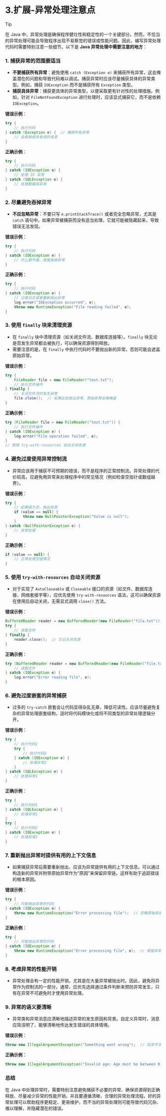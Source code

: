 # 3.扩展-异常处理注意点

>[!tip]
> 在 Java 中，异常处理是确保程序健壮性和稳定性的一个关键部分。然而，不恰当的异常处理可能会导致程序出现不易察觉的错误或性能问题。因此，编写异常处理代码时需要特别注意一些细节。以下是 **Java 异常处理中需要注意的地方**：

### 1. **捕获异常的范围要适当**
   - **不要捕获所有异常**：避免使用 `catch (Exception e)` 来捕获所有异常，这会掩盖潜在的问题和导致代码难以调试。捕获异常时应该尽量捕获具体的异常类型。例如，捕获 `IOException` 而不是捕获所有 `Exception` 类型。
   - **捕获具体异常**：捕获更具体的异常类型，以便采取更有针对性的处理措施。例如，针对 `FileNotFoundException` 进行处理时，应该显式捕获它，而不是依赖 `IOException`。

   **错误示例**：
   ```java
   try {
       // 执行代码
   } catch (Exception e) {  // 捕获所有异常
       // 会吞掉很多有用的信息
   }
   ```

   **正确示例**：
   ```java
   try {
       // 执行代码
   } catch (IOException e) {
       // 处理 IO 异常
   } catch (SQLException e) {
       // 处理数据库异常
   }
   ```

### 2. **尽量避免吞掉异常**
   - **不应忽略异常**：不要只写 `e.printStackTrace()` 或者完全忽略异常，尤其是 `catch` 语句中。如果异常被捕获而没有适当处理，它就可能被隐藏起来，导致错误无法发现。

   **错误示例**：
   ```java
   try {
       // 执行代码
   } catch (IOException e) {
       // 什么都不做，直接吞掉异常
   }
   ```

   **正确示例**：
   ```java
   try {
       // 执行代码
   } catch (IOException e) {
       // 记录日志或者重新抛出异常
       log.error("IOException occurred", e);
       throw new RuntimeException("File reading failed", e);
   }
   ```

### 3. **使用 `finally` 块来清理资源**
   - 在 `finally` 块中清理资源（如关闭文件流、数据库连接等）。`finally` 块无论是否发生异常都会被执行，可以确保资源得到释放。
   - 需要注意的是，在 `finally` 中执行代码时不要抛出新的异常，否则可能会遮盖原始异常。

   **错误示例**：
   ```java
   try {
       FileReader file = new FileReader("test.txt");
       // 执行文件操作
   } finally {
       // 关闭文件流时发生异常
       file.close();  // 如果此处抛出异常，原始异常会被掩盖
   }
   ```

   **正确示例**：
   ```java
   try (FileReader file = new FileReader("test.txt")) {
       // 执行文件操作
   } catch (IOException e) {
       log.error("File operation failed", e);
   }
   // 使用 try-with-resources 自动关闭资源
   ```

### 4. **避免过度使用异常控制流**
   - 异常应该用于捕获不可预期的错误，而不是程序的正常控制流。异常处理的代价较高，应避免用异常来处理程序中的常见情况（例如检查空指针或数组越界）。

   **错误示例**：
   ```java
   try {
       // 如果值为空，抛出异常
       if (value == null) {
           throw new NullPointerException("Value is null");
       }
   } catch (NullPointerException e) {
       // 异常处理
   }
   ```

   **正确示例**：
   ```java
   if (value == null) {
       // 正常处理空值情况
   }
   ```

### 5. **使用 `try-with-resources` 自动关闭资源**
   - 对于实现了 `AutoCloseable` 或 `Closeable` 接口的资源（如文件、数据库连接、网络套接字等），应优先使用 `try-with-resources` 语法，这可以确保资源在使用后自动关闭，无需显式调用 `close()` 方法。

   **错误示例**：
   ```java
   BufferedReader reader = new BufferedReader(new FileReader("file.txt"));
   try {
       // 读取文件
   } finally {
       reader.close();  // 忘记关闭资源
   }
   ```

   **正确示例**：
   ```java
   try (BufferedReader reader = new BufferedReader(new FileReader("file.txt"))) {
       // 读取文件
   } catch (IOException e) {
       log.error("Error reading file", e);
   }
   ```

### 6. **避免过度嵌套的异常捕获**
   - 过多的 `try-catch` 嵌套会让代码显得杂乱无章，降低可读性。应该尽量避免复杂的异常处理嵌套结构，适时将代码模块化或将不同类型的异常处理逻辑分开。

   **错误示例**：
   ```java
   try {
       // 执行代码1
       try {
           // 执行代码2
       } catch (IOException e) {
           // 处理异常2
       }
   } catch (SQLException e) {
       // 处理异常1
   }
   ```

   **正确示例**：
   ```java
   try {
       // 执行代码1
   } catch (SQLException e) {
       // 处理异常1
   }
   try {
       // 执行代码2
   } catch (IOException e) {
       // 处理异常2
   }
   ```

### 7. **重新抛出异常时提供有用的上下文信息**
   - 如果捕获异常后需要重新抛出，应该为异常提供有用的上下文信息。可以通过构造新的异常并附带原始异常作为“原因”来保留异常链。这样有助于追踪错误的根本原因。

   **错误示例**：
   ```java
   try {
       // 可能抛出异常的代码
   } catch (IOException e) {
       throw new RuntimeException("Error processing file");  // 忽略原始异常信息
   }
   ```

   **正确示例**：
   ```java
   try {
       // 可能抛出异常的代码
   } catch (IOException e) {
       throw new RuntimeException("Error processing file", e);  // 保留异常链
   }
   ```

### 8. **考虑异常的性能开销**
   - 异常处理会有一定的性能开销，尤其是在大量异常被抛出时。因此，避免将异常作为控制流的一部分。通常，应优先选择通过条件判断来预防异常发生，只有在异常不可避免时才使用异常处理。

### 9. **异常的语义要清晰**
   - 异常类和异常消息应清晰地描述异常的发生原因和背景。自定义异常时，消息应简洁明了，能够清晰地传达发生错误的具体情境。

   **错误示例**：
   ```java
   throw new IllegalArgumentException("Something went wrong");  // 信息不清晰
   ```

   **正确示例**：
   ```java
   throw new IllegalArgumentException("Invalid age: Age must be between 0 and 120");  // 更具描述性
   ```

### 总结

在 Java 中处理异常时，需要特别注意避免捕获不必要的异常、确保资源得到正确释放、尽量减少异常的性能开销，并且要遵循清晰、合理的异常处理流程。好的异常处理可以帮助程序更稳定、更易维护，而不当的异常处理则可能导致代码冗杂、难以理解，并隐藏潜在的错误。